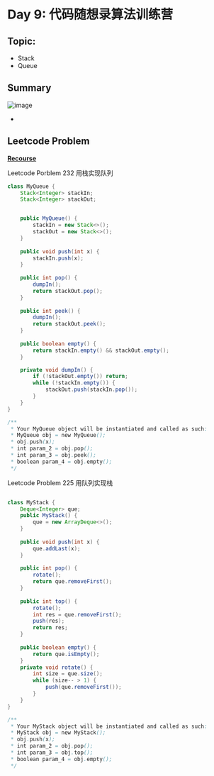 # Day 9: 代码随想录算法训练营

## Topic:
- Stack
- Queue

## Summary
![image](https://github.com/kkkkevx/DSA/assets/108632304/7c7a5ff7-b18c-4b33-a426-ba6ae3ffd0d7)

- 

## Leetcode Problem

**[Recourse](https://programmercarl.com/0232.%E7%94%A8%E6%A0%88%E5%AE%9E%E7%8E%B0%E9%98%9F%E5%88%97.html#%E6%80%9D%E8%B7%AF)**

Leetcode Porblem 232 用栈实现队列

```java
class MyQueue {
    Stack<Integer> stackIn;
    Stack<Integer> stackOut;


    public MyQueue() {
        stackIn = new Stack<>();
        stackOut = new Stack<>();
    }
    
    public void push(int x) {
        stackIn.push(x);
    }
    
    public int pop() {
        dumpIn();
        return stackOut.pop();
    }
    
    public int peek() {
        dumpIn();
        return stackOut.peek();
    }
    
    public boolean empty() {
        return stackIn.empty() && stackOut.empty();
    }

    private void dumpIn() {
        if (!stackOut.empty()) return;
        while (!stackIn.empty()) {
            stackOut.push(stackIn.pop());
        }
    }
}

/**
 * Your MyQueue object will be instantiated and called as such:
 * MyQueue obj = new MyQueue();
 * obj.push(x);
 * int param_2 = obj.pop();
 * int param_3 = obj.peek();
 * boolean param_4 = obj.empty();
 */
```

Leetcode Problem 225 用队列实现栈

```java

class MyStack {
    Deque<Integer> que;
    public MyStack() {
        que = new ArrayDeque<>();
    }
    
    public void push(int x) {
        que.addLast(x);
    }
    
    public int pop() {
        rotate();
        return que.removeFirst();
    }
    
    public int top() {
        rotate();
        int res = que.removeFirst();
        push(res);
        return res;
    }
    
    public boolean empty() {
        return que.isEmpty();
    }
    private void rotate() {
        int size = que.size();
        while (size-- > 1) {
            push(que.removeFirst());
        }
    }
}

/**
 * Your MyStack object will be instantiated and called as such:
 * MyStack obj = new MyStack();
 * obj.push(x);
 * int param_2 = obj.pop();
 * int param_3 = obj.top();
 * boolean param_4 = obj.empty();
 */
```
